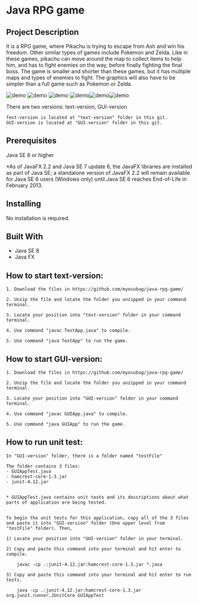 # Java RPG game


## Project Description
It is a  RPG game, where Pikachu is trying to escape from Ash and win his freedom. 
Other similar types of games include Pokemon and Zelda. Like in these games, pikachu can move around the map to collect items to help him, and has to fight enemies on the way, before finally fighting the final boss. The game is smaller and shorter than these games, but it has multiple maps and types of enemies to fight. The graphics will also have to be simpler than a full game such as Pokemon or Zelda.

![demo](../master/demoimg/demo1.png) ![demo](../master/demoimg/demo2.png) ![demo](../master/demoimg/demo3.png) ![demo](../master/demoimg/demo4.png)![demo](../master/demoimg/demo5.png)![demo](../master/demoimg/demo6.png)

There are two versions: text-version, GUI-version

    Text-version is located at "text-version" folder in this git.
    GUI-version is located at "GUI-version" folder in this git.
    
## Prerequisites

Java SE 8 or higher

*As of JavaFX 2.2 and Java SE 7 update 6, the JavaFX libraries are installed as part of Java SE; a standalone version of JavaFX 2.2 will remain available for Java SE 6 users (Windows only) until Java SE 6 reaches End-of-Life in February 2013.

## Installing

No installation is required.

## Built With

* Java SE 8
* Java FX


## How to start text-version:
    
    1. Download the files in https://github.com/myosubug/java-rpg-game/

    2. Unzip the file and locate the folder you unzipped in your command terminal.

    3. Locate your position into "text-version" folder in your command terminal.

    4. Use command "javac TextApp.java" to compile.

    5. Use command "java TextApp" to run the game.

## How to start GUI-version:
    
    1. Download the files in https://github.com/myosubug/java-rpg-game/

    2. Unzip the file and locate the folder you unzipped in your command terminal.

    3. Locate your position into "GUI-version" folder in your command terminal.

    4. Use command "javac GUIApp.java" to compile.

    5. Use command "java GUIApp" to run the game.

## How to run unit test:

    In "GUI-version" folder, there is a folder named "testFile"

    The folder contains 3 files:
    - GUIAppTest.java
    - hamcrest-core-1.3.jar
    - junit-4.12.jar


    * GUIAppTest.java contains unit tests and its descriptions about what parts of application are being tested.


    To begin the unit tests for this application, copy all of the 3 files and paste it into "GUI-version" folder (One upper level from "testFile" folder). Then,

    1) Locate your position into "GUI-version" folder in your terminal.

    2) Copy and paste this command into your terminal and hit enter to compile.

        javac -cp .:junit-4.12.jar:hamcrest-core-1.3.jar *.java

    3) Copy and paste this command into your terminal and hit enter to run tests.

        java -cp .:junit-4.12.jar:hamcrest-core-1.3.jar org.junit.runner.JUnitCore GUIAppTest
